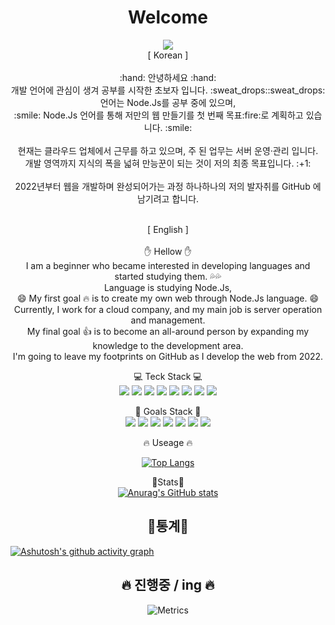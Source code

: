 <div align="center">
 
 # Welcome
 
</div>

<div align="center">
 <img src="https://capsule-render.vercel.app/api?type=Waving&color=0:EEFF00,100:a82da8&height=300&section=header&text=Welcome&fontSize=90"><br>
 [ Korean ]<br><br>
 :hand: 안녕하세요 :hand:<br>
 개발 언어에 관심이 생겨 공부를 시작한 초보자 입니다. :sweat_drops::sweat_drops: <br>
 언어는 Node.Js를 공부 중에 있으며, <br>
 :smile: Node.Js 언어를 통해 저만의 웹 만들기를 첫 번째 목표:fire:로 계획하고 있습니다. :smile: <br>
 <br>
 현재는 클라우드 업체에서 근무를 하고 있으며, 주 된 업무는 서버 운영·관리 입니다. <br>
 개발 영역까지 지식의 폭을 넓혀 만능꾼이 되는 것이 저의 최종 목표입니다. :+1: <br>
 <br>
 2022년부터 웹을 개발하며 완성되어가는 과정 하나하나의 저의 발자취를 GitHub 에 남기려고 합니다.<br><br>

[ English ] <br><br>
 :hand: Hellow :hand:<br>
 I am a beginner who became interested in developing languages and started studying them. :sweat_drops::sweat_drops: <br>
 Language is studying Node.Js, <br>
 :smile: My first goal :fire: is to create my own web through Node.Js language. :smile: <br>
 Currently, I work for a cloud company, and my main job is server operation and management. <br>
 My final goal :+1: is to become an all-around person by expanding my knowledge to the development area. <br>
 I'm going to leave my footprints on GitHub as I develop the web from 2022.
 
 💻 Teck Stack 💻<br>
 <img src="https://img.shields.io/badge/aws-232F3E?style=flat-square&logo=Amazon%20AWS&logoColor=white">
 <img src="https://img.shields.io/badge/Apache-D22128?style=flat&logo=Apache&logoColor=white">
 <img src="https://img.shields.io/badge/MySQL-4479A1?style=flat&logo=MySQL&logoColor=white">
 <img src="https://img.shields.io/badge/MariaDB-003545?style=flat&logo=MariaDB&logoColor=white">
 <img src="https://img.shields.io/badge/KT%20Cloud-FF2D20?style=flat&logo=KT&logoColor=white">
 <img src="https://img.shields.io/badge/NCP-FFE01B?style=flat&logo=NCP&logoColor=white">
 <img src="https://img.shields.io/badge/Linux-FCC624?style=flat&logo=Linux&logoColor=white">
 <img src="https://img.shields.io/badge/Windows-0078D6?style=flat&logo=Windows&logoColor=white">
 
 📖 Goals Stack 📖<br>
 <img src="https://img.shields.io/badge/C-A8B9CC?style=flat&logo=c%2B%2B&logoColor=white">
 <img src="https://img.shields.io/badge/C++-00599C?style=flat&logo=c%2B%2B&logoColor=white">
 <img src="https://img.shields.io/badge/JavaScript-F7DF1E?style=flat&logo=JavaScript&logoColor=white">
 <img src="https://img.shields.io/badge/Node.js-339933?style=flat&logo=Node.js&logoColor=white">
 <img src="https://img.shields.io/badge/Docker-2496ED?style=flat&logo=Docker&logoColor=white">
 <img src="https://img.shields.io/badge/PostgreSQL-4169E1?style=flat&logo=PostgreSQL&logoColor=white">
 <img src="https://img.shields.io/badge/Python-3776AB?style=flat&logo=Python&logoColor=white">
 
🔥 Useage 🔥<br>
 
 [![Top Langs](https://github-readme-stats.vercel.app/api/top-langs/?username=hyundo0630)](https://github.com/hyundo0630/github-readme-stats)

🌟Stats🌟<br> 
 [![Anurag's GitHub stats](https://github-readme-stats.vercel.app/api?username=hyundo0630&show_icons=true&theme=radical)](https://github.com/hyundo0630/github-readme-stats)

</div>

<div align="center">
 
## 🌟통계🌟

 </div>
 
[![Ashutosh's github activity graph](https://activity-graph.herokuapp.com/graph?username=ahs0432&theme=xcode)](https://github.com/ashutosh00710/github-readme-activity-graph)

<div align="center">

## 🔥 진행중 / ing 🔥
 
![Metrics](https://metrics.lecoq.io/hyundo0630?template=terminal&languages=1&base=header%2C%20activity%2C%20community%2C%20repositories%2C%20metadata&base.indepth=false&base.hireable=false&languages=false&languages.limit=8&languages.threshold=0%25&languages.other=false&languages.colors=github&languages.sections=most-used&languages.indepth=false&languages.analysis.timeout=15&languages.categories=markup%2C%20programming&languages.recent.categories=markup%2C%20programming&languages.recent.load=300&languages.recent.days=14&config.timezone=Asia%2FSeoul&config.padding=0%2C%200%20%2B%200%25)

</div>


